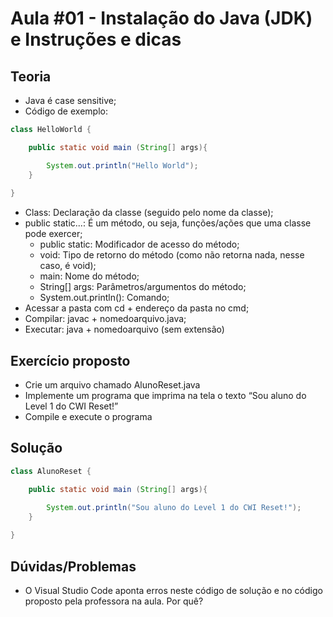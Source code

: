 # Aula #01 - Instalação do Java (JDK) e Instruções e dicas
## Teoria
- Java é case sensitive;
- Código de exemplo:
```java
class HelloWorld {

    public static void main (String[] args){

        System.out.println("Hello World");
    }
    
}
```
- Class: Declaração da classe (seguido pelo nome da classe);
- public static...: É um método, ou seja, funções/ações que uma classe pode exercer;
    - public static: Modificador de acesso do método;
    - void: Tipo de retorno do método (como não retorna nada, nesse caso, é void);
    - main: Nome do método;
    - String[] args: Parâmetros/argumentos do método;
    - System.out.println(): Comando;
- Acessar a pasta com cd + endereço da pasta no cmd;
- Compilar: javac + nomedoarquivo.java;
- Executar: java + nomedoarquivo (sem extensão)
## Exercício proposto
- Crie um arquivo chamado AlunoReset.java
- Implemente um programa que imprima na tela o texto “Sou aluno do Level 1 do CWI Reset!”
- Compile e execute o programa
## Solução
```java
class AlunoReset {

    public static void main (String[] args){

        System.out.println("Sou aluno do Level 1 do CWI Reset!");
    }
    
}
```
## Dúvidas/Problemas
- O Visual Studio Code aponta erros neste código de solução e no código proposto pela professora na aula. Por quê?